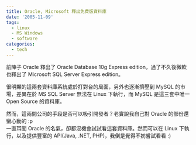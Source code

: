 ```yaml
---
title: Oracle, Microsoft 釋出免費版資料庫
date: '2005-11-09'
tags:
  - linux
  - MS Windows
  - software
categories:
  - tech
---
```

前陣子 Oracle 釋出了 Oracle Database 10g Express edition，過了不久後微軟也釋出了 Microsoft SQL Server Express edition。  
  
很明顯的這兩套資料庫系統處於打對台的局面，另外也逐漸擠壓到 MySQL 的市場，差異在於 MS SQL Server 無法在 Linux 下執行，而 MySQL 是這三套中唯一 Open Source 的資料庫。  
  
然而，這兩間公司的手段是否可以吸引開發者？老實說我自己對 Oracle 的部份還蠻心動的 :p  
一直耳聞 Oracle 的名氣，卻都沒機會試試看這套資料庫。然而可以在 Linux 下執行，以及提供豐富的 API(Java, .NET, PHP)，我倒是覺得不妨嘗試看看 :)
